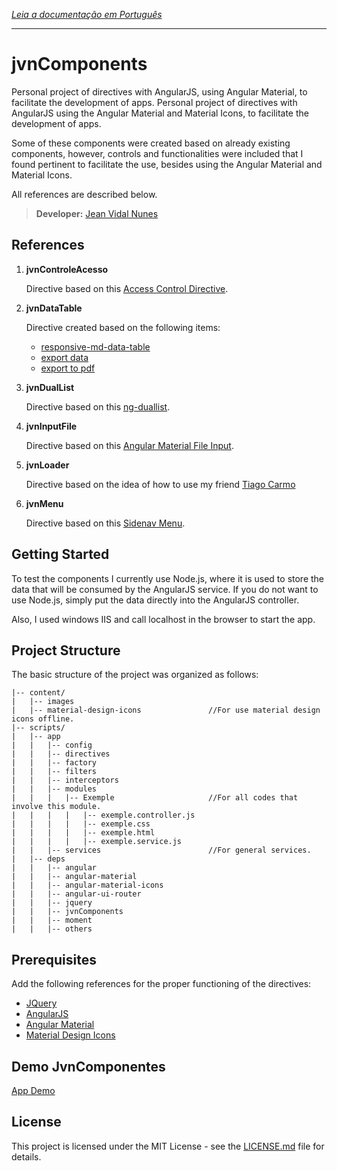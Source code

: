 *[Leia a documentação em Português](https://github.com/LegolasDBA/jvnComponents/blob/master/README-ptBR.md)*

---

# jvnComponents

Personal project of directives with AngularJS, using Angular Material, to facilitate the development of apps.
Personal project of directives with AngularJS using the Angular Material and Material Icons, to facilitate the development of apps.

Some of these components were created based on already existing components, however, controls and functionalities were included that I found pertinent to facilitate the use, besides using the Angular Material and Material Icons.

All references are described below.

> **Developer:** [Jean Vidal Nunes](https://github.com/LegolasDBA)

## References

1. **jvnControleAcesso**

	Directive based on this [Access Control Directive](http://gabrielfeitosa.com/angularjs-diretiva-para-controle-de-acesso/).

2. **jvnDataTable**

	Directive created based on the following items:

	* [responsive-md-data-table](https://github.com/paghdalyogesh/responsive-md-data-table)
	* [export data](http://jsfiddle.net/TheSharpieOne/XNVj3/1/)
	* [export to pdf](http://pdfmake.org/#/gettingstarted)

3. **jvnDualList**

	Directive based on this [ng-duallist](https://github.com/tushariscoolster/ng-duallist).

4. **jvnInputFile**

	Directive based on this [Angular Material File Input](https://codepen.io/shepard_one/pen/MypdLy).

5. **jvnLoader**

	Directive based on the idea of ​​how to use my friend [Tiago Carmo](https://github.com/tiagocarmosantos/)

6. **jvnMenu**

	Directive based on this [Sidenav Menu](http://plnkr.co/edit/Ksfo7fnSB0c4DH6egE3S?p=preview).

## Getting Started

To test the components I currently use Node.js, where it is used to store the data that will be consumed by the AngularJS service. If you do not want to use Node.js, simply put the data directly into the AngularJS controller.

Also, I used windows IIS and call localhost in the browser to start the app.

## Project Structure

The basic structure of the project was organized as follows:

```
|-- content/
|   |-- images
|   |-- material-design-icons				//For use material design icons offline.
|-- scripts/
|   |-- app
|   |   |-- config
|   |   |-- directives
|   |   |-- factory
|   |   |-- filters
|   |   |-- interceptors
|   |   |-- modules
|   |   |   |-- Exemple						//For all codes that involve this module.
|   |   |   |   |-- exemple.controller.js
|   |   |   |   |-- exemple.css
|   |   |   |   |-- exemple.html
|   |   |   |   |-- exemple.service.js
|   |   |-- services						//For general services.
|   |-- deps
|   |   |-- angular
|   |   |-- angular-material
|   |   |-- angular-material-icons
|   |   |-- angular-ui-router
|   |   |-- jquery
|   |   |-- jvnComponents
|   |   |-- moment
|   |   |-- others
```



## Prerequisites

Add the following references for the proper functioning of the directives:

* [JQuery](https://jquery.com/)
* [AngularJS](https://angularjs.org/)
* [Angular Material](https://material.angularjs.org)
* [Material Design Icons](https://material.io/icons/)

## Demo JvnComponentes

[App Demo](https://rawgit.com/LegolasDBA/jvnComponents/master/index.html)

## License

This project is licensed under the MIT License - see the [LICENSE.md](https://github.com/LegolasDBA/jvnComponents/blob/master/LICENSE.md) file for details.